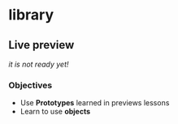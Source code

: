 # library

## Live preview

*it is not ready yet!*

### Objectives

- Use **Prototypes** learned in previews lessons
- Learn to use **objects**